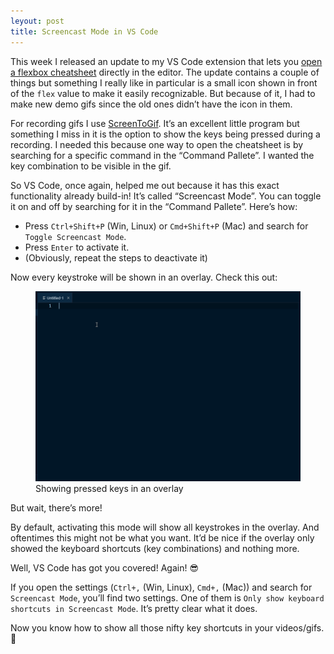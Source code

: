 ```yaml
---
leyout: post
title: Screencast Mode in VS Code
---
```


This week I released an update to my VS Code extension that lets you [open a flexbox cheatsheet](https://marketplace.visualstudio.com/items?itemName=dzhavat.css-flexbox-cheatsheet) directly in the editor. The update contains a couple of things but something I really like in particular is a small icon shown in front of the `flex` value to make it easily recognizable. But because of it, I had to make new demo gifs since the old ones didn’t have the icon in them.

For recording gifs I use [ScreenToGif](https://www.screentogif.com/). It’s an excellent little program but something I miss in it is the option to show the keys being pressed during a recording. I needed this because one way to open the cheatsheet is by searching for a specific command in the “Command Pallete”. I wanted the key combination to be visible in the gif.

So VS Code, once again, helped me out because it has this exact functionality already build-in! It’s called “Screencast Mode”. You can toggle it on and off by searching for it in the “Command Pallete”. Here’s how:

* Press `Ctrl+Shift+P` (Win, Linux) or `Cmd+Shift+P` (Mac) and search for `Toggle Screencast Mode`.
* Press `Enter` to activate it.
* (Obviously, repeat the steps to deactivate it)

Now every keystroke will be shown in an overlay. Check this out:

<figure>
  <img src="/assets/img/2019/09/18/hey.gif" alt="Showing pressed keys in an overlay">
  <figcaption>Showing pressed keys in an overlay</figcaption>
</figure>

But wait, there’s more!

By default, activating this mode will show all keystrokes in the overlay. And oftentimes this might not be what you want. It’d be nice if the overlay only showed the keyboard shortcuts (key combinations) and nothing more.

Well, VS Code has got you covered! Again! 😎

If you open the settings (`Ctrl+,` (Win, Linux), `Cmd+,` (Mac)) and search for `Screencast Mode`, you’ll find two settings. One of them is `Only show keyboard shortcuts in Screencast Mode`. It’s pretty clear what it does.

Now you know how to show all those nifty key shortcuts in your videos/gifs. 🚀
